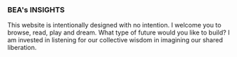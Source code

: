 ### BEA's INSIGHTS

This website is intentionally designed with no intention. I welcome you to browse, read, play and dream. What type of future would you like to build? I am invested in listening for our collective wisdom in imagining our shared liberation.
